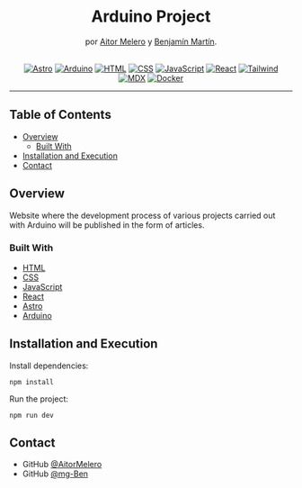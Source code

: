 <h1 align="center">Arduino Project</h1>

<div align="center">
   por  <a href="https://github.com/AitorMelero" target="_blank">Aitor Melero</a> y <a href="https://github.com/mg-Ben" target="_blank">Benjamín Martín</a>.
</div>
</br>
<div align="center">

[![Astro](https://img.shields.io/badge/Astro-ff5a03)](https://astro.build/)
[![Arduino](https://img.shields.io/badge/Arduino-00A2A6)](https://www.arduino.cc/)
[![HTML](https://img.shields.io/badge/HTML-e34c26)](https://developer.mozilla.org/es/docs/Web/HTML)
[![CSS](https://img.shields.io/badge/CSS-563d7c)](https://developer.mozilla.org/es/docs/Web/CSS)
[![JavaScript](https://img.shields.io/badge/JavaScript-f1e05a)](https://developer.mozilla.org/es/docs/Web/JavaScript)
[![React](https://img.shields.io/badge/React-blue)](https://es.react.dev/)
[![Tailwind](https://img.shields.io/badge/Tailwind-F82F98)](https://tailwindcss.com/)
[![MDX](https://img.shields.io/badge/MDX-fcb32c)](https://https://mdxjs.com/)
[![Docker](https://img.shields.io/badge/Docker-2e7f74)](https://www.docker.com/)

---

</div>

<!-- TABLE OF CONTENTS -->

## Table of Contents

-   [Overview](#overview)
    -   [Built With](#built-with)
-   [Installation and Execution](#installation-and-execution)
-   [Contact](#contact)

<!-- OVERVIEW -->

## Overview

Website where the development process of various projects carried out with Arduino will be published in the form of articles.

### Built With

<!-- This section should list any major frameworks that you built your project using. Here are a few examples.-->

-   [HTML](https://www.w3schools.com/html/)
-   [CSS](https://www.w3schools.com/css/)
-   [JavaScript](https://developer.mozilla.org/es/docs/Learn/JavaScript/First_steps/What_is_JavaScript)
-   [React](https://react.dev/)
-   [Astro](https://astro.build/)
-   [Arduino](https://www.arduino.cc/)

## Installation and Execution

Install dependencies:

```
npm install
```

Run the project:

```
npm run dev
```

## Contact

-   GitHub [@AitorMelero](https://github.com/AitorMelero)
-   GitHub [@mg-Ben](https://github.com/mg-Ben)
